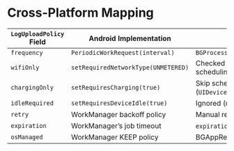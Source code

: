 # Cross-Platform Mapping

| `LogUploadPolicy` Field | Android Implementation | iOS Implementation |
|--------------------------|------------------------|--------------------|
| `frequency` | `PeriodicWorkRequest(interval)` | `BGProcessingTaskRequest(earliestBeginDate)` |
| `wifiOnly` | `setRequiredNetworkType(UNMETERED)` | Checked via `NWPathMonitor` before scheduling |
| `chargingOnly` | `setRequiresCharging(true)` | Skip scheduling if not charging (`UIDevice.batteryState`) |
| `idleRequired` | `setRequiresDeviceIdle(true)` | Ignored (no equivalent API) |
| `retry` | WorkManager backoff policy | Manual reschedule + URLSession retry |
| `expiration` | WorkManager’s job timeout | `expirationHandler` in BG task |
| `osManaged` | WorkManager KEEP policy | BGAppRefreshTask / OS heuristics |
